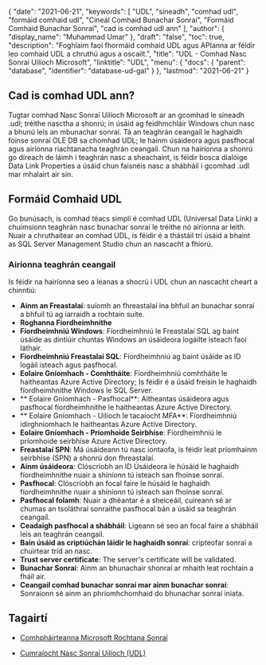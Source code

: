 {
  "date": "2021-06-21",
  "keywords": [
"UDL",
"síneadh",
"comhad udl",
"formáid comhaid udl",
"Cineál Comhaid Bunachar Sonraí",
"Formáid Comhaid Bunachar Sonraí",
"cad is comhad udl ann"
],
  "author": {
    "display_name": "Muhammad Umar"
},
  "draft": "false",
  "toc": true,
  "description": "Foghlaim faoi fhormáid comhaid UDL agus APIanna ar féidir leo comhaid UDL a chruthú agus a oscailt.",
  "title": "UDL - Comhad Nasc Sonraí Uilíoch Microsoft",
  "linktitle": "UDL",
  "menu": {
    "docs": {
      "parent": "database",
      "identifier": "database-ud-gal"
}
},
  "lastmod": "2021-06-21"
}

## Cad is comhad UDL ann?
Tugtar comhad Nasc Sonraí Uilíoch Microsoft ar an gcomhad le síneadh .udl; tréithe nasctha a shonrú; in úsáid ag feidhmchláir Windows chun nasc a bhunú leis an mbunachar sonraí. Tá an teaghrán ceangail le haghaidh foinse sonraí OLE DB sa chomhad UDL; le hainm úsáideora agus pasfhocal agus airíonna riachtanacha teaghrán ceangail. Chun na hairíonna a shonrú go díreach de láimh i teaghrán nasc a sheachaint, is féidir bosca dialóige Data Link Properties a úsáid chun faisnéis nasc a shábháil i gcomhad .udl mar mhalairt air sin.

## Formáid Comhaid UDL
Go bunúsach, is comhad téacs simplí é comhad UDL (Universal Data Link) a chuimsíonn teaghrán nasc bunachar sonraí le tréithe nó airíonna ar leith. Nuair a chruthaítear an comhad UDL, is féidir é a thástáil trí úsáid a bhaint as SQL Server Management Studio chun an nascacht a fhíorú.

### Airíonna teaghrán ceangail
Is féidir na hairíonna seo a leanas a shocrú i UDL chun an nascacht cheart a chinntiú:

- **Ainm an Freastalaí**: suíomh an fhreastalaí ina bhfuil an bunachar sonraí a bhfuil tú ag iarraidh a rochtain suite.
- **Roghanna Fíordheimhnithe**
- **Fíordheimhniú Windows**: Fíordheimhniú le Freastalaí SQL ag baint úsáide as dintiúir chuntas Windows an úsáideora logáilte isteach faoi láthair.
- **Fíordheimhniú Freastalaí SQL**: Fíordheimhniú ag baint úsáide as ID logáil isteach agus pasfhocal.
- **Eolaire Gníomhach - Comhtháite**: Fíordheimhniú comhtháite le haitheantas Azure Active Directory; Is féidir é a úsáid freisin le haghaidh fíordheimhnithe Windows le SQL Server.
- ** Eolaire Gníomhach - Pasfhocal**: Aitheantas úsáideora agus pasfhocal fíordheimhnithe le haitheantas Azure Active Directory.
- ** Eolaire Gníomhach - Uilíoch le tacaíocht MFA**: Fíordheimhniú idirghníomhach le haitheantas Azure Active Directory.
- **Eolaire Gníomhach - Príomhoide Seirbhíse**: Fíordheimhniú le príomhoide seirbhíse Azure Active Directory.
- **Freastalaí SPN**: Má úsáideann tú nasc iontaofa, is féidir leat príomhainm seirbhíse (SPN) a shonrú don fhreastalaí.
- **Ainm úsáideora**: Clóscríobh an ID Úsáideora le húsáid le haghaidh fíordheimhnithe nuair a shíníonn tú isteach san fhoinse sonraí.
- **Pasfhocal**: Clóscríobh an focal faire le húsáid le haghaidh fíordheimhnithe nuair a shíníonn tú isteach san fhoinse sonraí.
- **Pasfhocal folamh**: Nuair a dhéantar é a sheiceáil, cuireann sé ar chumas an tsoláthraí sonraithe pasfhocal bán a úsáid sa teaghrán ceangail.
- **Ceadaigh pasfhocal a shábháil**: Ligeann sé seo an focal faire a shábháil leis an teaghrán ceangail.
- **Bain úsáid as criptiúchán láidir le haghaidh sonraí**: cripteofar sonraí a chuirtear tríd an nasc.
- **Trust server certificate**: The server's certificate will be validated.
- **Bunachar Sonraí**: Ainm an bhunachair shonraí ar mhaith leat rochtain a fháil air.
- **Ceangail comhad bunachar sonraí mar ainm bunachar sonraí**: Sonraíonn sé ainm an phríomhchomhaid do bhunachar sonraí iniata.

## Tagairtí ##

* [Comhpháirteanna Microsoft Rochtana Sonraí](https://en.wikipedia.org/wiki/Microsoft_Data_Access_Components#Universal_data_link)

* [Cumraíocht Nasc Sonraí Uilíoch (UDL)](https://learn.microsoft.com/en-us/sql/connect/oledb/help-topics/data-link-pages?view=sql-server-ver15)


